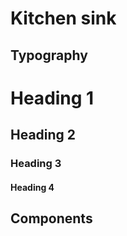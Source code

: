 <!-- markdownlint-disable MD033 -->

# Kitchen sink

## Typography

<h1>Heading 1</h1>
<h2>Heading 2</h2>
<h3>Heading 3</h3>
<h4>Heading 4</h4>

## Components

<div class="sm:grid-cols-2 grid gap-4">
  <PhotoGallery />
  <PhotoGallery />
  <PhotoGallery />
  <PhotoGallery />
</div>
